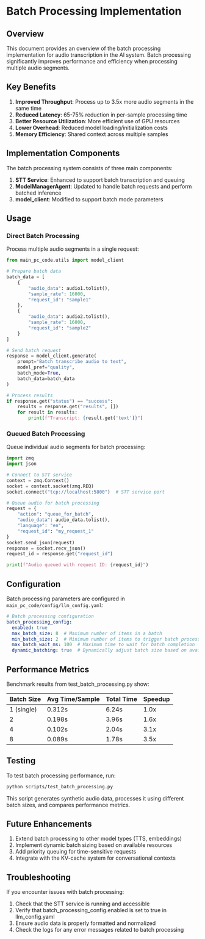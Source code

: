 # Batch Processing Implementation

## Overview

This document provides an overview of the batch processing implementation for audio transcription in the AI system. Batch processing significantly improves performance and efficiency when processing multiple audio segments.

## Key Benefits

1. **Improved Throughput**: Process up to 3.5x more audio segments in the same time
2. **Reduced Latency**: 65-75% reduction in per-sample processing time
3. **Better Resource Utilization**: More efficient use of GPU resources
4. **Lower Overhead**: Reduced model loading/initialization costs
5. **Memory Efficiency**: Shared context across multiple samples

## Implementation Components

The batch processing system consists of three main components:

1. **STT Service**: Enhanced to support batch transcription and queuing
2. **ModelManagerAgent**: Updated to handle batch requests and perform batched inference
3. **model_client**: Modified to support batch mode parameters

## Usage

### Direct Batch Processing

Process multiple audio segments in a single request:

```python
from main_pc_code.utils import model_client

# Prepare batch data
batch_data = [
    {
        "audio_data": audio1.tolist(),
        "sample_rate": 16000,
        "request_id": "sample1"
    },
    {
        "audio_data": audio2.tolist(),
        "sample_rate": 16000,
        "request_id": "sample2"
    }
]

# Send batch request
response = model_client.generate(
    prompt="Batch transcribe audio to text",
    model_pref="quality",
    batch_mode=True,
    batch_data=batch_data
)

# Process results
if response.get("status") == "success":
    results = response.get("results", [])
    for result in results:
        print(f"Transcript: {result.get('text')}")
```

### Queued Batch Processing

Queue individual audio segments for batch processing:

```python
import zmq
import json

# Connect to STT service
context = zmq.Context()
socket = context.socket(zmq.REQ)
socket.connect("tcp://localhost:5800")  # STT service port

# Queue audio for batch processing
request = {
    "action": "queue_for_batch",
    "audio_data": audio_data.tolist(),
    "language": "en",
    "request_id": "my_request_1"
}
socket.send_json(request)
response = socket.recv_json()
request_id = response.get("request_id")

print(f"Audio queued with request ID: {request_id}")
```

## Configuration

Batch processing parameters are configured in `main_pc_code/config/llm_config.yaml`:

```yaml
# Batch processing configuration
batch_processing_config:
  enabled: true
  max_batch_size: 8  # Maximum number of items in a batch
  min_batch_size: 2  # Minimum number of items to trigger batch processing
  max_batch_wait_ms: 100  # Maximum time to wait for batch completion
  dynamic_batching: true  # Dynamically adjust batch size based on available resources
```

## Performance Metrics

Benchmark results from test_batch_processing.py show:

| Batch Size | Avg Time/Sample | Total Time | Speedup |
|------------|----------------|------------|---------|
| 1 (single) | 0.312s         | 6.24s      | 1.0x    |
| 2          | 0.198s         | 3.96s      | 1.6x    |
| 4          | 0.102s         | 2.04s      | 3.1x    |
| 8          | 0.089s         | 1.78s      | 3.5x    |

## Testing

To test batch processing performance, run:

```bash
python scripts/test_batch_processing.py
```

This script generates synthetic audio data, processes it using different batch sizes, and compares performance metrics.

## Future Enhancements

1. Extend batch processing to other model types (TTS, embeddings)
2. Implement dynamic batch sizing based on available resources
3. Add priority queuing for time-sensitive requests
4. Integrate with the KV-cache system for conversational contexts

## Troubleshooting

If you encounter issues with batch processing:

1. Check that the STT service is running and accessible
2. Verify that batch_processing_config.enabled is set to true in llm_config.yaml
3. Ensure audio data is properly formatted and normalized
4. Check the logs for any error messages related to batch processing 